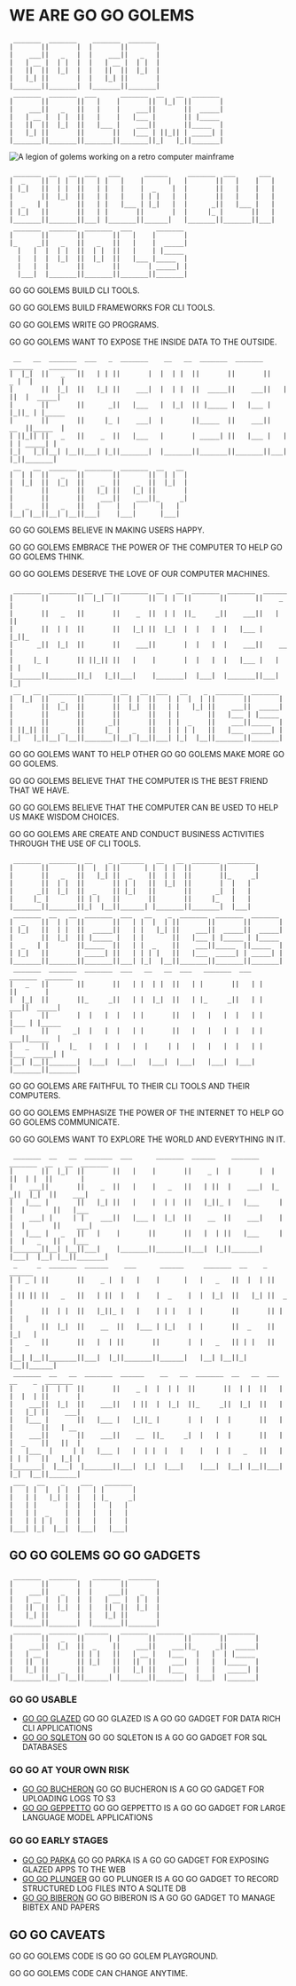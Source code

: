 # WE ARE GO GO GOLEMS


```
 _______  _______    _______  _______ 
|       ||       |  |       ||       |
|    ___||   _   |  |    ___||   _   |
|   | __ |  | |  |  |   | __ |  | |  |
|   ||  ||  |_|  |  |   ||  ||  |_|  |
|   |_| ||       |  |   |_| ||       |
|_______||_______|  |_______||_______|
 _______  _______  ___      _______  __   __  _______ 
|       ||       ||   |    |       ||  |_|  ||       |
|    ___||   _   ||   |    |    ___||       ||  _____|
|   | __ |  | |  ||   |    |   |___ |       || |_____ 
|   ||  ||  |_|  ||   |___ |    ___||       ||_____  |
|   |_| ||       ||       ||   |___ | ||_|| | _____| |
|_______||_______||_______||_______||_|   |_||_______|

```

![A legion of golems working on a retro computer mainframe](https://user-images.githubusercontent.com/128441/217268049-95cb4ec4-51e0-47cd-9015-0a5b1c3c98d8.jpg)

```
 _______  __   __  ___   ___      ______     _______  ___      ___  
|  _    ||  | |  ||   | |   |    |      |   |       ||   |    |   | 
| |_|   ||  | |  ||   | |   |    |  _    |  |       ||   |    |   | 
|       ||  |_|  ||   | |   |    | | |   |  |       ||   |    |   | 
|  _   | |       ||   | |   |___ | |_|   |  |      _||   |___ |   | 
| |_|   ||       ||   | |       ||       |  |     |_ |       ||   | 
|_______||_______||___| |_______||______|   |_______||_______||___| 
 _______  _______  _______  ___      _______ 
|       ||       ||       ||   |    |       |
|_     _||   _   ||   _   ||   |    |  _____|
  |   |  |  | |  ||  | |  ||   |    | |_____ 
  |   |  |  |_|  ||  |_|  ||   |___ |_____  |
  |   |  |       ||       ||       | _____| |
  |___|  |_______||_______||_______||_______|
```

GO GO GOLEMS BUILD CLI TOOLS.

GO GO GOLEMS BUILD FRAMEWORKS FOR CLI TOOLS.

GO GO GOLEMS WRITE GO PROGRAMS.

GO GO GOLEMS WANT TO EXPOSE THE INSIDE DATA TO THE OUTSIDE.

```
 __   __  _______  ___   _  _______    __   __  _______  _______  ______    _______ 
|  |_|  ||   _   ||   | | ||       |  |  | |  ||       ||       ||    _ |  |       |
|       ||  |_|  ||   |_| ||    ___|  |  | |  ||  _____||    ___||   | ||  |  _____|
|       ||       ||      _||   |___   |  |_|  || |_____ |   |___ |   |_||_ | |_____ 
|       ||       ||     |_ |    ___|  |       ||_____  ||    ___||    __  ||_____  |
| ||_|| ||   _   ||    _  ||   |___   |       | _____| ||   |___ |   |  | | _____| |
|_|   |_||__| |__||___| |_||_______|  |_______||_______||_______||___|  |_||_______|
 __   __  _______  _______  _______  __   __                                        
|  | |  ||   _   ||       ||       ||  | |  |                                       
|  |_|  ||  |_|  ||    _  ||    _  ||  |_|  |                                       
|       ||       ||   |_| ||   |_| ||       |                                       
|       ||       ||    ___||    ___||_     _|                                       
|   _   ||   _   ||   |    |   |      |   |                                         
|__| |__||__| |__||___|    |___|      |___|                                         
```

GO GO GOLEMS BELIEVE IN MAKING USERS HAPPY.

GO GO GOLEMS EMBRACE THE POWER OF THE COMPUTER TO HELP GO GO GOLEMS THINK.

GO GO GOLEMS DESERVE THE LOVE OF OUR COMPUTER MACHINES.

```
 _______  _______  __   __  _______  __   __  _______  _______  ______   
|       ||       ||  |_|  ||       ||  | |  ||       ||       ||    _ |  
|       ||   _   ||       ||    _  ||  | |  ||_     _||    ___||   | ||  
|       ||  | |  ||       ||   |_| ||  |_|  |  |   |  |   |___ |   |_||_ 
|      _||  |_|  ||       ||    ___||       |  |   |  |    ___||    __  |
|     |_ |       || ||_|| ||   |    |       |  |   |  |   |___ |   |  | |
|_______||_______||_|   |_||___|    |_______|  |___|  |_______||___|  |_|
 __   __  _______  _______  __   __  ___   __    _  _______  _______     
|  |_|  ||   _   ||       ||  | |  ||   | |  |  | ||       ||       |    
|       ||  |_|  ||       ||  |_|  ||   | |   |_| ||    ___||  _____|    
|       ||       ||       ||       ||   | |       ||   |___ | |_____     
|       ||       ||      _||       ||   | |  _    ||    ___||_____  |    
| ||_|| ||   _   ||     |_ |   _   ||   | | | |   ||   |___  _____| |    
|_|   |_||__| |__||_______||__| |__||___| |_|  |__||_______||_______|  
```

GO GO GOLEMS WANT TO HELP OTHER GO GO GOLEMS MAKE MORE GO GO GOLEMS.

GO GO GOLEMS BELIEVE THAT THE COMPUTER IS THE BEST FRIEND THAT WE HAVE.

GO GO GOLEMS BELIEVE THAT THE COMPUTER CAN BE USED TO HELP US MAKE WISDOM CHOICES.

GO GO GOLEMS ARE CREATE AND CONDUCT BUSINESS ACTIVITIES THROUGH THE USE OF CLI TOOLS.

```
 _______  _______  __    _  ______   __   __  _______  _______                   
|       ||       ||  |  | ||      | |  | |  ||       ||       |                  
|       ||   _   ||   |_| ||  _    ||  | |  ||       ||_     _|                  
|       ||  | |  ||       || | |   ||  |_|  ||       |  |   |                    
|      _||  |_|  ||  _    || |_|   ||       ||      _|  |   |                    
|     |_ |       || | |   ||       ||       ||     |_   |   |                    
|_______||_______||_|  |__||______| |_______||_______|  |___|                    
 _______  __   __  _______  ___   __    _  _______  _______  _______             
|  _    ||  | |  ||       ||   | |  |  | ||       ||       ||       |            
| |_|   ||  | |  ||  _____||   | |   |_| ||    ___||  _____||  _____|            
|       ||  |_|  || |_____ |   | |       ||   |___ | |_____ | |_____             
|  _   | |       ||_____  ||   | |  _    ||    ___||_____  ||_____  |            
| |_|   ||       | _____| ||   | | | |   ||   |___  _____| | _____| |            
|_______||_______||_______||___| |_|  |__||_______||_______||_______|            
 _______  _______  _______  ___   __   __  ___   _______  ___   _______  _______ 
|   _   ||       ||       ||   | |  | |  ||   | |       ||   | |       ||       |
|  |_|  ||       ||_     _||   | |  |_|  ||   | |_     _||   | |    ___||  _____|
|       ||       |  |   |  |   | |       ||   |   |   |  |   | |   |___ | |_____ 
|       ||      _|  |   |  |   | |       ||   |   |   |  |   | |    ___||_____  |
|   _   ||     |_   |   |  |   |  |     | |   |   |   |  |   | |   |___  _____| |
|__| |__||_______|  |___|  |___|   |___|  |___|   |___|  |___| |_______||_______|
```

GO GO GOLEMS ARE FAITHFUL TO THEIR CLI TOOLS AND THEIR COMPUTERS.

GO GO GOLEMS EMPHASIZE THE POWER OF THE INTERNET TO HELP GO GO GOLEMS COMMUNICATE.

GO GO GOLEMS WANT TO EXPLORE THE WORLD AND EVERYTHING IN IT.

```
 _______  __   __  _______  ___      _______  ______    _______    _______  __   __  _______ 
|       ||  |_|  ||       ||   |    |       ||    _ |  |       |  |       ||  | |  ||       |
|    ___||       ||    _  ||   |    |   _   ||   | ||  |    ___|  |_     _||  |_|  ||    ___|
|   |___ |       ||   |_| ||   |    |  | |  ||   |_||_ |   |___     |   |  |       ||   |___ 
|    ___| |     | |    ___||   |___ |  |_|  ||    __  ||    ___|    |   |  |       ||    ___|
|   |___ |   _   ||   |    |       ||       ||   |  | ||   |___     |   |  |   _   ||   |___ 
|_______||__| |__||___|    |_______||_______||___|  |_||_______|    |___|  |__| |__||_______|
 _     _  _______  ______    ___      ______     _______  __    _  ______                    
| | _ | ||       ||    _ |  |   |    |      |   |   _   ||  |  | ||      |                   
| || || ||   _   ||   | ||  |   |    |  _    |  |  |_|  ||   |_| ||  _    |                  
|       ||  | |  ||   |_||_ |   |    | | |   |  |       ||       || | |   |                  
|       ||  |_|  ||    __  ||   |___ | |_|   |  |       ||  _    || |_|   |                  
|   _   ||       ||   |  | ||       ||       |  |   _   || | |   ||       |                  
|__| |__||_______||___|  |_||_______||______|   |__| |__||_|  |__||______|                   
 _______  __   __  _______  ______    __   __  _______  __   __  ___   __    _  _______      
|       ||  | |  ||       ||    _ |  |  | |  ||       ||  | |  ||   | |  |  | ||       |     
|    ___||  |_|  ||    ___||   | ||  |  |_|  ||_     _||  |_|  ||   | |   |_| ||    ___|     
|   |___ |       ||   |___ |   |_||_ |       |  |   |  |       ||   | |       ||   | __      
|    ___||       ||    ___||    __  ||_     _|  |   |  |       ||   | |  _    ||   ||  |     
|   |___  |     | |   |___ |   |  | |  |   |    |   |  |   _   ||   | | | |   ||   |_| |     
|_______|  |___|  |_______||___|  |_|  |___|    |___|  |__| |__||___| |_|  |__||_______|     
 ___   __    _    ___   _______                                                              
|   | |  |  | |  |   | |       |                                                             
|   | |   |_| |  |   | |_     _|                                                             
|   | |       |  |   |   |   |                                                               
|   | |  _    |  |   |   |   |                                                               
|   | | | |   |  |   |   |   |                                                               
|___| |_|  |__|  |___|   |___|     
```

## GO GO GOLEMS GO GO GADGETS

```
 _______  _______    _______  _______ 
|       ||       |  |       ||       |
|    ___||   _   |  |    ___||   _   |
|   | __ |  | |  |  |   | __ |  | |  |
|   ||  ||  |_|  |  |   ||  ||  |_|  |
|   |_| ||       |  |   |_| ||       |
|_______||_______|  |_______||_______|
 _______  _______  ______   _______  _______  _______  _______ 
|       ||   _   ||      | |       ||       ||       ||       |
|    ___||  |_|  ||  _    ||    ___||    ___||_     _||  _____|
|   | __ |       || | |   ||   | __ |   |___   |   |  | |_____ 
|   ||  ||       || |_|   ||   ||  ||    ___|  |   |  |_____  |
|   |_| ||   _   ||       ||   |_| ||   |___   |   |   _____| |
|_______||__| |__||______| |_______||_______|  |___|  |_______|

```

### GO GO USABLE

- [GO GO GLAZED](https://github.com/go-go-golems/glazed) GO GO GLAZED IS A GO GO GADGET FOR DATA RICH CLI APPLICATIONS
- [GO GO SQLETON](https://github.com/go-go-golems/sqleton) GO GO SQLETON IS A GO GO GADGET FOR SQL DATABASES

### GO GO AT YOUR OWN RISK

- [GO GO BUCHERON](https://github.com/go-go-golems/bucheron) GO GO BUCHERON IS A GO GO GADGET FOR UPLOADING LOGS TO S3
- [GO GO GEPPETTO](https://github.com/go-go-golems/geppetto) GO GO GEPPETTO IS A GO GO GADGET FOR LARGE LANGUAGE MODEL APPLICATIONS

### GO GO EARLY STAGES

- [GO GO PARKA](https://github.com/go-go-golems/parka) GO GO PARKA IS A GO GO GADGET FOR EXPOSING GLAZED APPS TO THE WEB
- [GO GO PLUNGER](https://github.com/go-go-golems/plunger) GO GO PLUNGER IS A GO GO GADGET TO RECORD STRUCTURED LOG FILES INTO A SQLITE DB
- [GO GO BIBERON](https://github.com/go-go-golems/biberon) GO GO BIBERON IS A GO GO GADGET TO MANAGE BIBTEX AND PAPERS

## GO GO CAVEATS

GO GO GOLEMS CODE IS GO GO GOLEM PLAYGROUND.

GO GO GOLEMS CODE CAN CHANGE ANYTIME.
